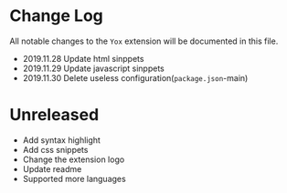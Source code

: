 # Change Log

All notable changes to the `Yox` extension will be documented in this file.

- 2019.11.28 Update html sinppets
- 2019.11.29 Update javascript sinppets
- 2019.11.30 Delete useless configuration(`package.json`-main)

# Unreleased

- Add syntax highlight
- Add css snippets
- Change the extension logo
- Update readme
- Supported more languages